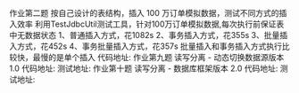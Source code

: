 作业第二题 按自己设计的表结构，插入 100 万订单模拟数据，测试不同方式的插入效率
利用TestJdbcUtil测试工具，针对100万订单模拟数据,每次执行前保证表中无数据状态
1、普通插入方式，花1082s
2、事务插入方式，花355s
3、批量插入方式，花452s
4、事务批量插入方式，花357s
批量插入和事务插入方式执行比较快，最慢的是单个插入
代码地址:
作业第九题 读写分离 - 动态切换数据源版本 1.0
代码地址:
测试地址:
作业第十题 读写分离 - 数据库框架版本 2.0
代码地址:
测试地址:
